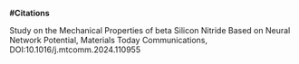 **#Citations**

Study on the Mechanical Properties of beta Silicon Nitride Based on Neural Network Potential, Materials Today Communications, DOI:10.1016/j.mtcomm.2024.110955
